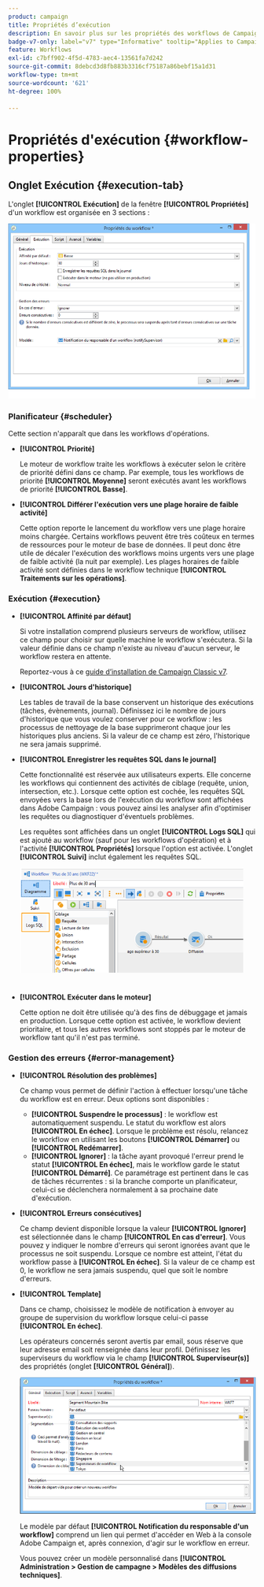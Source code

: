 ```yaml
---
product: campaign
title: Propriétés d’exécution
description: En savoir plus sur les propriétés des workflows de Campaign
badge-v7-only: label="v7" type="Informative" tooltip="Applies to Campaign Classic v7 only"
feature: Workflows
exl-id: c7bff902-4f5d-4783-aec4-13561fa7d242
source-git-commit: 8debcd3d8fb883b3316cf75187a86bebf15a1d31
workflow-type: tm+mt
source-wordcount: '621'
ht-degree: 100%

---
```


# Propriétés d&#39;exécution        {#workflow-properties}



## Onglet Exécution {#execution-tab}

L&#39;onglet **[!UICONTROL Exécution]** de la fenêtre **[!UICONTROL Propriétés]** d&#39;un workflow est organisée en 3 sections :

![](assets/wf_execution_tab.png)

### Planificateur {#scheduler}

Cette section n&#39;apparaît que dans les workflows d&#39;opérations.

* **[!UICONTROL Priorité]**

   Le moteur de workflow traite les workflows à exécuter selon le critère de priorité défini dans ce champ. Par exemple, tous les workflows de priorité **[!UICONTROL Moyenne]** seront exécutés avant les workflows de priorité **[!UICONTROL Basse]**.

* **[!UICONTROL Différer l&#39;exécution vers une plage horaire de faible activité]**

   Cette option reporte le lancement du workflow vers une plage horaire moins chargée. Certains workflows peuvent être très coûteux en termes de ressources pour le moteur de base de données. Il peut donc être utile de décaler l&#39;exécution des workflows moins urgents vers une plage de faible activité (la nuit par exemple). Les plages horaires de faible activité sont définies dans le workflow technique **[!UICONTROL Traitements sur les opérations]**.

### Exécution {#execution}

* **[!UICONTROL Affinité par défaut]**

   Si votre installation comprend plusieurs serveurs de workflow, utilisez ce champ pour choisir sur quelle machine le workflow s&#39;exécutera. Si la valeur définie dans ce champ n&#39;existe au niveau d&#39;aucun serveur, le workflow restera en attente.

   Reportez-vous à ce [guide d’installation de Campaign Classic v7](../../installation/using/configuring-campaign-server.md#high-availability-workflows-and-affinities).

* **[!UICONTROL Jours d&#39;historique]**

   Les tables de travail de la base conservent un historique des exécutions (tâches, évènements, journal). Définissez ici le nombre de jours d&#39;historique que vous voulez conserver pour ce workflow : les processus de nettoyage de la base supprimeront chaque jour les historiques plus anciens. Si la valeur de ce champ est zéro, l&#39;historique ne sera jamais supprimé.

* **[!UICONTROL Enregistrer les requêtes SQL dans le journal]**

   Cette fonctionnalité est réservée aux utilisateurs experts. Elle concerne les workflows qui contiennent des activités de ciblage (requête, union, intersection, etc.). Lorsque cette option est cochée, les requêtes SQL envoyées vers la base lors de l&#39;exécution du workflow sont affichées dans Adobe Campaign : vous pouvez ainsi les analyser afin d&#39;optimiser les requêtes ou diagnostiquer d&#39;éventuels problèmes.

   Les requêtes sont affichées dans un onglet **[!UICONTROL Logs SQL]** qui est ajouté au workflow (sauf pour les workflows d&#39;opération) et à l&#39;activité **[!UICONTROL Propriétés]** lorsque l&#39;option est activée. L&#39;onglet **[!UICONTROL Suivi]** inclut également les requêtes SQL.

   ![](assets/wf_tab_log_sql.png)

* **[!UICONTROL Exécuter dans le moteur]**

   Cette option ne doit être utilisée qu&#39;à des fins de débuggage et jamais en production. Lorsque cette option est activée, le workflow devient prioritaire, et tous les autres workflows sont stoppés par le moteur de workflow tant qu&#39;il n&#39;est pas terminé.

### Gestion des erreurs        {#error-management}

* **[!UICONTROL Résolution des problèmes]**

   Ce champ vous permet de définir l&#39;action à effectuer lorsqu&#39;une tâche du workflow est en erreur. Deux options sont disponibles :

   * **[!UICONTROL Suspendre le processus]** : le workflow est automatiquement suspendu. Le statut du workflow est alors **[!UICONTROL En échec]**. Lorsque le problème est résolu, relancez le workflow en utilisant les boutons **[!UICONTROL Démarrer]** ou **[!UICONTROL Redémarrer]**.
   * **[!UICONTROL Ignorer]** : la tâche ayant provoqué l&#39;erreur prend le statut **[!UICONTROL En échec]**, mais le workflow garde le statut **[!UICONTROL Démarré]**. Ce paramétrage est pertinent dans le cas de tâches récurrentes : si la branche comporte un planificateur, celui-ci se déclenchera normalement à sa prochaine date d&#39;exécution.

* **[!UICONTROL Erreurs consécutives]**

   Ce champ devient disponible lorsque la valeur **[!UICONTROL Ignorer]** est sélectionnée dans le champ **[!UICONTROL En cas d&#39;erreur]**. Vous pouvez y indiquer le nombre d&#39;erreurs qui seront ignorées avant que le processus ne soit suspendu. Lorsque ce nombre est atteint, l&#39;état du workflow passe à **[!UICONTROL En échec]**. Si la valeur de ce champ est 0, le workflow ne sera jamais suspendu, quel que soit le nombre d&#39;erreurs.

* **[!UICONTROL Template]**

   Dans ce champ, choisissez le modèle de notification à envoyer au groupe de supervision du workflow lorsque celui-ci passe **[!UICONTROL En échec]**.

   Les opérateurs concernés seront avertis par email, sous réserve que leur adresse email soit renseignée dans leur profil. Définissez les superviseurs du workflow via le champ **[!UICONTROL Superviseur(s)]** des propriétés (onglet **[!UICONTROL Général]**).

   ![](assets/wf-properties_select-supervisors.png)

   Le modèle par défaut **[!UICONTROL Notification du responsable d&#39;un workflow]** comprend un lien qui permet d&#39;accéder en Web à la console Adobe Campaign et, après connexion, d&#39;agir sur le workflow en erreur.

   Vous pouvez créer un modèle personnalisé dans **[!UICONTROL Administration > Gestion de campagne > Modèles des diffusions techniques]**.
